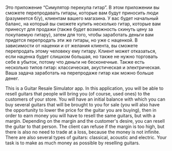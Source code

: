 Это приложение “Симулятор перекупа гитар”. В этом приложении вы сможете перепродавать гитары, которые вам будут приносить люди (разумеется б/y), клиентам вашего магазина. У вас будет начальный баланс, на который вы сможете купить несколько гитар, которые вам принесут для продажи (также будет возможность скинуть цену за покупаемую гитару), затем для того, чтобы заработать деньги вам придется перепродать эти же гитары, но уже с наценкой. В зависимости от наценки и от желания клиента, вы сможете перепродать этому человеку ему гитару. Клиент может отказаться, если наценка будет слишком большая, но также не нужно торговать себе в убыток, потому что деньги не бесконечные. 
Также есть несколько типов гитар: классическая, акустическая и электрическая. 
Ваша задача заработать на перепродаже гитар как можно больше денег.


This is a Guitar Resale Simulator app. In this application, you will be able to resell guitars that people will bring you (of course, used ones) to the customers of your store. You will have an initial balance with which you can buy several guitars that will be brought to you for sale (you will also have the opportunity to lower the price for the guitar you are buying), then in order to earn money you will have to resell the same guitars, but with a margin. Depending on the margin and the customer's desire, you can resell the guitar to that person. The client can refuse if the margin is too high, but there is also no need to trade at a loss, because the money is not infinite. 
	There are also several types of guitars: classical, acoustic and electric. 
	Your task is to make as much money as possible by reselling guitars.
